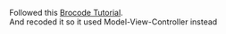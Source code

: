Followed this <a href="https://www.youtube.com/watch?v=749ta0nvj8s" target="_blank">Brocode Tutorial</a>. <br/>
And recoded it so it used Model-View-Controller instead
